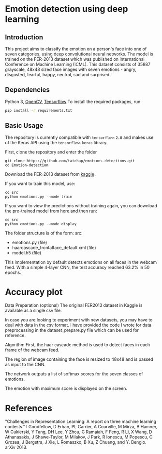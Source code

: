 # Emotion detection using deep learning
## Introduction
This project aims to classify the emotion on a person's face into one of seven categories, using deep convolutional neural networks. The model is trained on the FER-2013 dataset which was published on International Conference on Machine Learning (ICML). This dataset consists of 35887 grayscale, 48x48 sized face images with seven emotions - angry, disgusted, fearful, happy, neutral, sad and surprised.

## Dependencies
Python 3, [OpenCV](OpenCV), [Tensorflow](Tensorflow)
To install the required packages, run
```bash
pip install -r requirements.txt
```
## Basic Usage
The repository is currently compatible with `tensorflow-2.0` and makes use of the Keras API using the `tensorflow.keras` library.

First, clone the repository and enter the folder
```
git clone https://github.com/tatchap/emotions-detections.git
cd Emotion-detection
```
Download the FER-2013 dataset from [kaggle](https://www.kaggle.com/datasets/msambare/fer2013) .

If you want to train this model, use:

```
cd src
python emotions.py --mode train
```
If you want to view the predictions without training again, you can download the pre-trained model from here and then run:
```
cd src
python emotions.py --mode display
```
The folder structure is of the form:
src:

- emotions.py (file)
- haarcascade_frontalface_default.xml (file)
- model.h5 (file)

This implementation by default detects emotions on all faces in the webcam feed. With a simple 4-layer CNN, the test accuracy reached 63.2% in 50 epochs.

# Accuracy plot

Data Preparation (optional)
The original FER2013 dataset in Kaggle is available as a single csv file.

In case you are looking to experiment with new datasets, you may have to deal with data in the csv format. I have provided the code I wrote for data preprocessing in the dataset_prepare.py file which can be used for reference.

Algorithm
First, the haar cascade method is used to detect faces in each frame of the webcam feed.

The region of image containing the face is resized to 48x48 and is passed as input to the CNN.

The network outputs a list of softmax scores for the seven classes of emotions.

The emotion with maximum score is displayed on the screen.

# References
"Challenges in Representation Learning: A report on three machine learning contests." I Goodfellow, D Erhan, PL Carrier, A Courville, M Mirza, B Hamner, W Cukierski, Y Tang, DH Lee, Y Zhou, C Ramaiah, F Feng, R Li,
X Wang, D Athanasakis, J Shawe-Taylor, M Milakov, J Park, R Ionescu, M Popescu, C Grozea, J Bergstra, J Xie, L Romaszko, B Xu, Z Chuang, and Y. Bengio. arXiv 2013.
